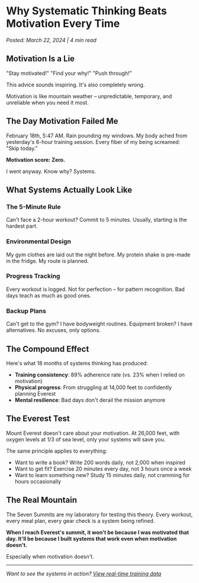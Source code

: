 # Why Systematic Thinking Beats Motivation Every Time

*Posted: March 22, 2024 | 4 min read*

## Motivation Is a Lie

"Stay motivated!" "Find your why!" "Push through!"

This advice sounds inspiring. It's also completely wrong.

Motivation is like mountain weather – unpredictable, temporary, and unreliable when you need it most.

## The Day Motivation Failed Me

February 18th, 5:47 AM. Rain pounding my windows. My body ached from yesterday's 6-hour training session. Every fiber of my being screamed: "Skip today."

**Motivation score: Zero.**

I went anyway. Know why? Systems.

## What Systems Actually Look Like

### The 5-Minute Rule
Can't face a 2-hour workout? Commit to 5 minutes. Usually, starting is the hardest part.

### Environmental Design
My gym clothes are laid out the night before. My protein shake is pre-made in the fridge. My route is planned.

### Progress Tracking
Every workout is logged. Not for perfection – for pattern recognition. Bad days teach as much as good ones.

### Backup Plans
Can't get to the gym? I have bodyweight routines. Equipment broken? I have alternatives. No excuses, only options.

## The Compound Effect

Here's what 18 months of systems thinking has produced:

- **Training consistency**: 89% adherence rate (vs. 23% when I relied on motivation)
- **Physical progress**: From struggling at 14,000 feet to confidently planning Everest
- **Mental resilience**: Bad days don't derail the mission anymore

## The Everest Test

Mount Everest doesn't care about your motivation. At 26,000 feet, with oxygen levels at 1/3 of sea level, only your systems will save you.

The same principle applies to everything:
- Want to write a book? Write 200 words daily, not 2,000 when inspired
- Want to get fit? Exercise 20 minutes every day, not 3 hours once a week
- Want to learn something new? Study 15 minutes daily, not cramming for hours occasionally

## The Real Mountain

The Seven Summits are my laboratory for testing this theory. Every workout, every meal plan, every gear check is a system being refined.

**When I reach Everest's summit, it won't be because I was motivated that day. It'll be because I built systems that work even when motivation doesn't.**

Especially when motivation doesn't.

---

*Want to see the systems in action? [View real-time training data](/training/realtime)*